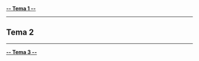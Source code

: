 [**-- Tema 1 --**](../Tema1)

----------------------------

## Tema 2

----------------------------

[**-- Tema 3 --**](../Tema3)
